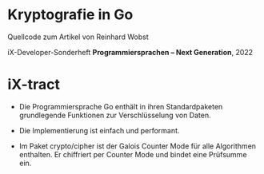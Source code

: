# Kryptografie in Go

Quellcode zum Artikel von Reinhard Wobst

iX-Developer-Sonderheft __Programmiersprachen – Next Generation__, 2022

# iX-tract

* Die Programmiersprache Go enthält in ihren Standardpaketen grundlegende Funktionen zur Verschlüsselung von Daten.

* Die Implementierung ist einfach und performant.

* Im Paket crypto/cipher ist der Galois Counter Mode für alle Algorithmen enthalten. Er chiffriert per Counter Mode und bindet eine Prüfsumme ein.
